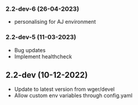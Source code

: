 ### 2.2-dev-6 (26-04-2023)
- personalising for AJ environment

### 2.2-dev-5 (11-03-2023)
- Bug updates
- Implement healthcheck

## 2.2-dev (10-12-2022)
- Update to latest version from wger/devel
- Allow custom env variables through config.yaml
